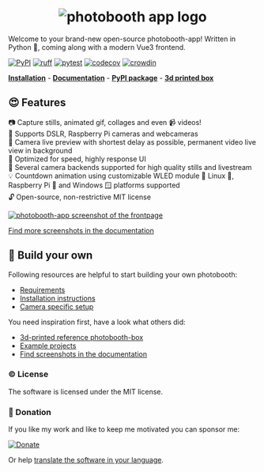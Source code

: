 <h1 align="center"><img src="https://raw.githubusercontent.com/photobooth-app/photobooth-app/main/assets/logo/logo-text-blue-transparent.png" alt="photobooth app logo" /></h1>

Welcome to your brand-new open-source photobooth-app! Written in Python 🐍, coming along with a modern Vue3 frontend.

[![PyPI](https://img.shields.io/pypi/v/photobooth-app)](https://pypi.org/project/photobooth-app/)
[![ruff](https://github.com/photobooth-app/photobooth-app/actions/workflows/ruff.yml/badge.svg)](https://github.com/photobooth-app/photobooth-app/actions/workflows/ruff.yml)
[![pytest](https://github.com/photobooth-app/photobooth-app/actions/workflows/pytests.yml/badge.svg)](https://github.com/photobooth-app/photobooth-app/actions/workflows/pytests.yml)
[![codecov](https://codecov.io/gh/photobooth-app/photobooth-app/branch/main/graph/badge.svg?token=SBB5DGX17V)](https://codecov.io/gh/photobooth-app/photobooth-app)
[![crowdin](https://badges.crowdin.net/photobooth-app/localized.svg)](https://crowdin.com/project/photobooth-app)

**[Installation](https://photobooth-app.org/setup/installation/)** - **[Documentation](https://photobooth-app.org/)** - **[PyPI package](https://pypi.org/project/photobooth-app/)** - **[3d printed box](https://photobooth-app.org/photobox3dprint/)**

## 😍 Features

📷 Capture stills, animated gif, collages and even 📹 videos!  
🫶 Supports DSLR, Raspberry Pi cameras and webcameras  
🎉 Camera live preview with shortest delay as possible, permanent video live view in background  
🛫 Optimized for speed, highly response UI  
🫶 Several camera backends supported for high quality stills and livestream  
💡 Countdown animation using customizable WLED module
🤝 Linux 🐧, Raspberry Pi 🍓 and Windows 🪟 platforms supported  
🔓 Open-source, non-restrictive MIT license  

[![photobooth-app screenshot of the frontpage](./screenshots/frontpage.png)](https://photobooth-app.org/screenshots/)

[Find more screenshots in the documentation](https://photobooth-app.org/screenshots/)

## 🔧 Build your own

Following resources are helpful to start building your own photobooth:

- [Requirements](https://photobooth-app.org/setup/installation/#prerequisites)
- [Installation instructions](https://photobooth-app.org/setup/installation/)
- [Camera specific setup](https://photobooth-app.org/setup/camera_setup/)

You need inspiration first, have a look what others did:

- [3d-printed reference photobooth-box](https://photobooth-app.org/photobox3dprint/)
- [Example projects](https://photobooth-app.org/projects/)
- [Find screenshots in the documentation](https://photobooth-app.org/screenshots)

### ©️ License

The software is licensed under the MIT license.

### 🎉 Donation

If you like my work and like to keep me motivated you can sponsor me:

[![Donate](https://img.shields.io/badge/Donate-PayPal-green.svg)](https://www.paypal.com/donate/?hosted_button_id=8255Y566TBNEC)

Or help [translate the software in your language](https://github.com/photobooth-app/photobooth-app/blob/main/CONTRIBUTING.md#help-translate-the-app).
